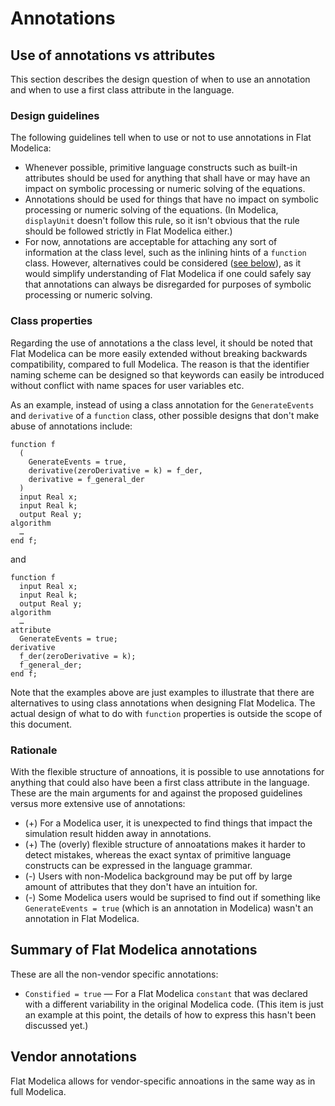 # Annotations

## Use of annotations vs attributes
This section describes the design question of when to use an annotation and when to use a first class attribute in the language.

### Design guidelines
The following guidelines tell when to use or not to use annotations in Flat Modelica:
- Whenever possible, primitive language constructs such as built-in attributes should be used for anything that shall have or may have an impact on symbolic processing or numeric solving of the equations.
- Annotations should be used for things that have no impact on symbolic processing or numeric solving of the equations.  (In Modelica, `displayUnit` doesn't follow this rule, so it isn't obvious that the rule should be followed strictly in Flat Modelica either.)
- For now, annotations are acceptable for attaching any sort of information at the class level, such as the inlining hints of a `function` class.  However, alternatives could be considered ([see below](#class-properties)), as it would simplify understanding of Flat Modelica if one could safely say that annotations can always be disregarded for purposes of symbolic processing or numeric solving.

### Class properties
Regarding the use of annotations a the class level, it should be noted that Flat Modelica can be more easily extended without breaking backwards compatibility, compared to full Modelica.  The reason is that the identifier naming scheme can be designed so that keywords can easily be introduced without conflict with name spaces for user variables etc.

As an example, instead of using a class annotation for the `GenerateEvents` and `derivative` of a `function` class, other possible designs that don't make abuse of annotations include:
```
function f
  (
    GenerateEvents = true,
    derivative(zeroDerivative = k) = f_der,
    derivative = f_general_der
  )
  input Real x;
  input Real k;
  output Real y;
algorithm
  …
end f;
```
and
```
function f
  input Real x;
  input Real k;
  output Real y;
algorithm
  …
attribute
  GenerateEvents = true;
derivative
  f_der(zeroDerivative = k);
  f_general_der;
end f;
```

Note that the examples above are just examples to illustrate that there are alternatives to using class annotations when designing Flat Modelica.  The actual design of what to do with `function` properties is outside the scope of this document.

### Rationale
With the flexible structure of annoations, it is possible to use annotations for anything that could also have been a first class attribute in the language.  These are the main arguments for and against the proposed guidelines versus more extensive use of annotations:
- (+) For a Modelica user, it is unexpected to find things that impact the simulation result hidden away in annotations.
- (+) The (overly) flexible structure of annoatations makes it harder to detect mistakes, whereas the exact syntax of primitive language constructs can be expressed in the language grammar.
- (-) Users with non-Modelica background may be put off by large amount of attributes that they don't have an intuition for.
- (-) Some Modelica users would be suprised to find out if something like `GenerateEvents = true` (which is an annotation in Modelica) wasn't an annotation in Flat Modelica.

## Summary of Flat Modelica annotations
These are all the non-vendor specific annotations:
- `Constified = true` — For a Flat Modelica `constant` that was declared with a different variability in the original Modelica code.  (This item is just an example at this point, the details of how to express this hasn't been discussed yet.)

## Vendor annotations
Flat Modelica allows for vendor-specific annoations in the same way as in full Modelica.
